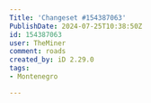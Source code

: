 ```yaml
---
Title: 'Changeset #154387063'
PublishDate: 2024-07-25T10:38:50Z
id: 154387063
user: TheMiner
comment: roads
created_by: iD 2.29.0
tags:
- Montenegro

---
```

